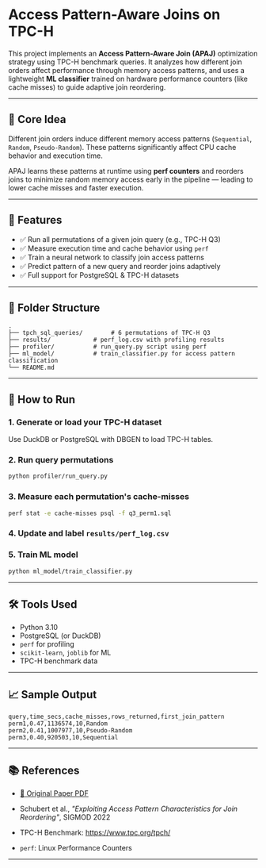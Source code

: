 
# Access Pattern-Aware Joins on TPC-H

This project implements an **Access Pattern-Aware Join (APAJ)** optimization strategy using TPC-H benchmark queries. It analyzes how different join orders affect performance through memory access patterns, and uses a lightweight **ML classifier** trained on hardware performance counters (like cache misses) to guide adaptive join reordering.

---

## 🧠 Core Idea

Different join orders induce different memory access patterns (`Sequential`, `Random`, `Pseudo-Random`). These patterns significantly affect CPU cache behavior and execution time.

APAJ learns these patterns at runtime using **perf counters** and reorders joins to minimize random memory access early in the pipeline — leading to lower cache misses and faster execution.

---

## 🔬 Features

- ✅ Run all permutations of a given join query (e.g., TPC-H Q3)
- ✅ Measure execution time and cache behavior using `perf`
- ✅ Train a neural network to classify join access patterns
- ✅ Predict pattern of a new query and reorder joins adaptively
- ✅ Full support for PostgreSQL & TPC-H datasets

---

## 📁 Folder Structure

```
.
├── tpch_sql_queries/        # 6 permutations of TPC-H Q3
├── results/            # perf_log.csv with profiling results
├── profiler/           # run_query.py script using perf
├── ml_model/           # train_classifier.py for access pattern classification
└── README.md
```

---

## 🚀 How to Run

### 1. Generate or load your TPC-H dataset
Use DuckDB or PostgreSQL with DBGEN to load TPC-H tables.

### 2. Run query permutations
```bash
python profiler/run_query.py
```

### 3. Measure each permutation's cache-misses
```bash
perf stat -e cache-misses psql -f q3_perm1.sql
```

### 4. Update and label `results/perf_log.csv`

### 5. Train ML model
```bash
python ml_model/train_classifier.py
```

---

## 🛠 Tools Used

- Python 3.10
- PostgreSQL (or DuckDB)
- `perf` for profiling
- `scikit-learn`, `joblib` for ML
- TPC-H benchmark data

---

## 📈 Sample Output

```csv
query,time_secs,cache_misses,rows_returned,first_join_pattern
perm1,0.47,1136574,10,Random
perm2,0.41,1007977,10,Pseudo-Random
perm3,0.40,920503,10,Sequential
```

---

## 📚 References

- [📄 Original Paper PDF](resources/Exploiting_Access_Pattern_Characteristics_for_Join_Reordering.pdf)

- Schubert et al., *"Exploiting Access Pattern Characteristics for Join Reordering"*, SIGMOD 2022
- TPC-H Benchmark: https://www.tpc.org/tpch/
- `perf`: Linux Performance Counters

---
